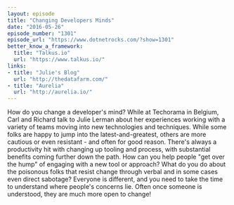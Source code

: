 ```yaml
---
layout: episode
title: "Changing Developers Minds"
date: "2016-05-26"
episode_number: "1301"
episode_url: "https://www.dotnetrocks.com/?show=1301"
better_know_a_framework:
  title: "Talkus.io"
  url: "https://www.talkus.io/"
links:
- title: "Julie's Blog"
  url: "http://thedatafarm.com/"
- title: "Aurelia"
  url: "http://aurelia.io/"
---
```


How do you change a developer's mind? While at Techorama in Belgium, Carl and Richard talk to Julie Lerman about her experiences working with a variety of teams moving into new technologies and techniques. While some folks are happy to jump into the latest-and-greatest, others are more cautious or even resistant - and often for good reason. There's always a productivity hit with changing up tooling and process, with substantial benefits coming further down the path. How can you help people "get over the hump" of engaging with a new tool or approach? What do you do about the poisonous folks that resist change through verbal and in some cases even direct sabotage? Everyone is different, and you need to take the time to understand where people's concerns lie. Often once someone is understood, they are much more open to change!
